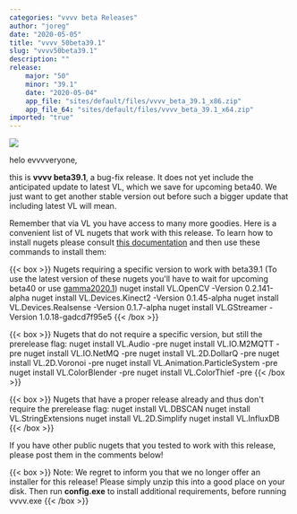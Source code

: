 ```yaml
---
categories: "vvvv beta Releases"
author: "joreg"
date: "2020-05-05"
title: "vvvv_50beta39.1"
slug: "vvvv50beta39.1"
description: ""
release: 
    major: "50"
    minor: "39.1"
    date: "2020-05-04"
    app_file: "sites/default/files/vvvv_beta_39.1_x86.zip"
    app_file_64: "sites/default/files/vvvv_beta_39.1_x64.zip"
imported: "true"
---
```



![](beta39.1.png)

helo evvvveryone,

this is **vvvv beta39.1**, a bug-fix release. It does not yet include the anticipated update to latest VL, which we save for upcoming beta40. We just want to get another stable version out before such a bigger update that including latest VL will mean. 

Remember that via VL you have access to many more goodies. Here is a convenient list of VL nugets that work with this release. To learn how to install nugets please consult [this documentation](https://vvvv.gitbooks.io/the-gray-book/content/en/reference/libraries/dependencies.html#_manage_nugets) and then use these commands to install them:

{{< box >}}
Nugets requiring a specific version to work with beta39.1
(To use the latest version of these nugets you'll have to wait for upcoming beta40 or use [gamma2020.1](http://visualprogramming.net))
 nuget install VL.OpenCV -Version 0.2.141-alpha
 nuget install VL.Devices.Kinect2 -Version 0.1.45-alpha
 nuget install VL.Devices.Realsense -Version 0.1.7-alpha
 nuget install VL.GStreamer -Version 1.0.18-gadcd7f95e5{{< /box >}}

{{< box >}}
Nugets that do not require a specific version, but still the prerelease flag:
 nuget install VL.Audio -pre
 nuget install VL.IO.M2MQTT -pre
 nuget install VL.IO.NetMQ -pre
 nuget install VL.2D.DollarQ -pre
 nuget install VL.2D.Voronoi -pre
 nuget install VL.Animation.ParticleSystem -pre
 nuget install VL.ColorBlender -pre
 nuget install VL.ColorThief -pre{{< /box >}}

{{< box >}}
Nugets that have a proper release already and thus don't require the prerelease flag:
 nuget install VL.DBSCAN
 nuget install VL.StringExtensions
 nuget install VL.2D.Simplify
 nuget install VL.InfluxDB{{< /box >}}

If you have other public nugets that you tested to work with this release, please post them in the comments below!

{{< box >}}
Note:
We regret to inform you that we no longer offer an installer for this release! Please simply unzip this into a good place on your disk. Then run **config.exe** to install additional requirements, before running vvvv.exe
{{< /box >}}
